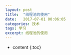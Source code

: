 ```yaml
---
layout: post
title:  "线程池的使用"
date:   2017-07-01 00:06:05
categories: 技术
tags: 学习
excerpt: 线程池的使用
---
```



* content
{:toc}
